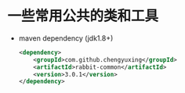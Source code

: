 # 一些常用公共的类和工具

- maven dependency (jdk1.8+)

  ```xml
  <dependency>
      <groupId>com.github.chengyuxing</groupId>
      <artifactId>rabbit-common</artifactId>
      <version>3.0.1</version>
  </dependency>
  ```

